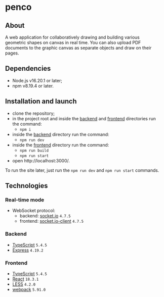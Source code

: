 # penco

## About
A web application for collaboratively drawing and building various geometric shapes on canvas in real time.
You can also upload PDF documents to the graphic canvas as separate objects and draw on their pages.

## Dependencies
- Node.js v16.20.1 or later;
- npm v8.19.4 or later.

## Installation and launch
- clone the repository;
- in the project root and inside the [backend](backend) and [frontend](frontend) directories run the command:
  - `npm i`
- inside the [backend](backend) directory run the command:
  - `npm run dev`
- inside the [frontend](frontend) directory run the command:
  - `npm run build`
  - `npm run start`
- open http://localhost:3000/.

To run the site later, just run the `npm run dev` and `npm run start` commands.

## Technologies
### Real-time mode
- WebSocket protocol:
  - backend: [socket.io](https://www.npmjs.com/package/socket.io) `4.7.5`
  - frontend: [socket.io-client](https://www.npmjs.com/package/socket.io-client) `4.7.5`
### Backend
- [TypeScript](https://www.typescriptlang.org/) `5.4.5`
- [Express]() `4.19.2`
### Frontend
- [TypeScript](https://www.typescriptlang.org/) `5.4.5`
- [React](https://react.dev/) `18.3.1`
- [LESS](https://lesscss.org/) `4.2.0`
- [webpack](https://webpack.js.org/) `5.91.0`